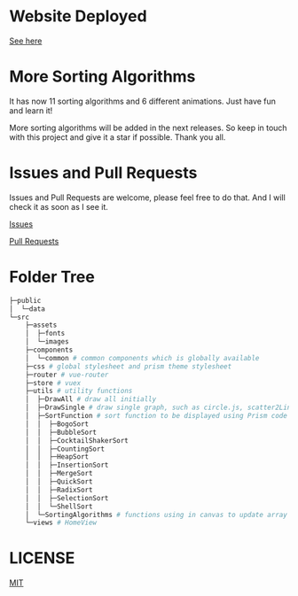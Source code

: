 # Website Deployed

[See here](https://javascript-sort.netlify.app)

# More Sorting Algorithms

It has now 11 sorting algorithms and 6 different animations. Just have fun and learn it!

More sorting algorithms will be added in the next releases. So keep in touch with this project and give it a star if possible. Thank you all.

# Issues and Pull Requests

Issues and Pull Requests are welcome, please feel free to do that. And I will check it as soon as I see it.

[Issues](https://github.com/321paranoiawhy/Sorting-Algorithms-Visualization/issues)

[Pull Requests](https://github.com/321paranoiawhy/Sorting-Algorithms-Visualization/pulls)

# Folder Tree

```bash
├─public
│  └─data
└─src
    ├─assets
    │  ├─fonts
    │  └─images
    ├─components
    │  └─common # common components which is globally available
    ├─css # global stylesheet and prism theme stylesheet
    ├─router # vue-router
    ├─store # vuex
    ├─utils # utility functions
    │  ├─DrawAll # draw all initially
    │  ├─DrawSingle # draw single graph, such as circle.js, scatter2Line.js
    │  ├─SortFunction # sort function to be displayed using Prism code block
    │  │  ├─BogoSort
    │  │  ├─BubbleSort
    │  │  ├─CocktailShakerSort
    │  │  ├─CountingSort
    │  │  ├─HeapSort
    │  │  ├─InsertionSort
    │  │  ├─MergeSort
    │  │  ├─QuickSort
    │  │  ├─RadixSort
    │  │  ├─SelectionSort
    │  │  └─ShellSort
    │  └─SortingAlgorithms # functions using in canvas to update array
    └─views # HomeView
```

# LICENSE

[MIT](LICENSE)